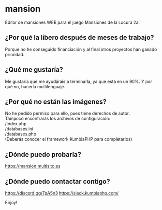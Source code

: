 # mansion
Editor de mansiones WEB para el juego Mansiones de la Locura 2a.

## ¿Por qué la libero después de meses de trabajo?
Porque no he conseguido financiación y al final otros proyectos han ganado prioridad.

## ¿Qué me gustaría?
Me gustaría que me ayudárais a terminarla, ya que está en un 90%.
Y por qué no, hacerla multilenguaje.

## ¿Por qué no están las imágenes?
No he pedido permiso para ello, pues tiene derechos de autor.  
Tampoco encontrarás los archivos de configuración:  
/index.php  
/databases.ini  
/databases.php  
(Deberás conocer el framework KumbiaPHP para completarlos)

## ¿Dónde puedo probarla?
https://mansion.multisito.es

## ¿Dónde puedo contactar contigo?
https://discord.gg/TpA5n3
https://slack.kumbiaphp.com/

Enjoy!
